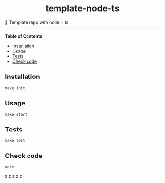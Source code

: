 <div align="center">
    <h1>template-node-ts</h1>
</div>

<p>📓 Template repo with node + ts</p>

---

<!-- START doctoc generated TOC please keep comment here to allow auto update -->
<!-- DON'T EDIT THIS SECTION, INSTEAD RE-RUN doctoc TO UPDATE -->
**Table of Contents**

- [Installation](#installation)
- [Usage](#usage)
- [Tests](#tests)
- [Check code](#check-code)

<!-- END doctoc generated TOC please keep comment here to allow auto update -->

## Installation

```shell script
make init
```


## Usage

```shell script
make start
```

## Tests

```shell script
make test
```

## Check code

```shell script
make
```
z
z
z
z
z
